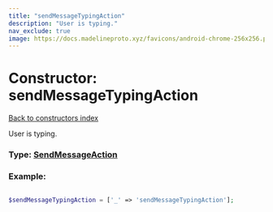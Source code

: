 ```yaml
---
title: "sendMessageTypingAction"
description: "User is typing."
nav_exclude: true
image: https://docs.madelineproto.xyz/favicons/android-chrome-256x256.png
---
```

# Constructor: sendMessageTypingAction  
[Back to constructors index](/API_docs/constructors/index.html)



User is typing.




### Type: [SendMessageAction](/API_docs/types/SendMessageAction.html)


### Example:

```php

$sendMessageTypingAction = ['_' => 'sendMessageTypingAction'];
```  
